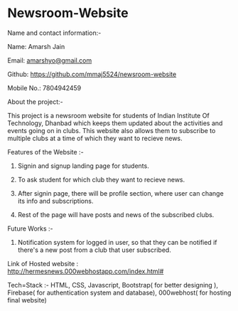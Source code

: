 # Newsroom-Website


Name and contact information:-

Name: Amarsh Jain

Email: amarshyo@gmail.com

Github: https://github.com/mmaj5524/newsroom-website

Mobile No.: 7804942459

About the project:-

This project is a newsroom website for students of Indian Institute Of Technology, Dhanbad which keeps them updated about the activities
and events going on in clubs. This website also allows them to subscribe to multiple clubs at a time of which they want to recieve news.

Features of the Website :-

1. Signin and signup landing page for students.

2. To ask student for which club they want to recieve news.

3. After signin page, there will be profile section, where user can change its info and subscriptions.

4. Rest of the page will have posts and news of the subscribed clubs.

Future Works :-

1. Notification system for logged in user, so that they can be notified if there's a new post from a club that user subscribed.

Link of Hosted website : http://hermesnews.000webhostapp.com/index.html#

Tech=Stack :- HTML, CSS, Javascript, Bootstrap( for better designing ), Firebase( for authentication system and database), 000webhost( for hosting final website)
